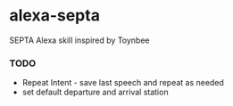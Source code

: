 # alexa-septa
SEPTA Alexa skill inspired by Toynbee


### TODO 

* Repeat Intent - save last speech and repeat as needed
* set default departure and arrival station
